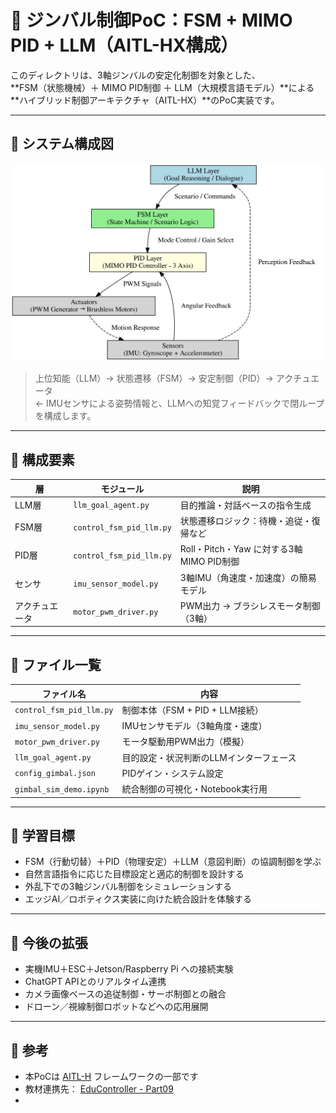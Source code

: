 # 🤖 ジンバル制御PoC：FSM + MIMO PID + LLM（AITL-HX構成）

このディレクトリは、3軸ジンバルの安定化制御を対象とした、  
**FSM（状態機械）＋ MIMO PID制御 ＋ LLM（大規模言語モデル）**による  
**ハイブリッド制御アーキテクチャ（AITL-HX）**のPoC実装です。

---

## 🧭 システム構成図

![Figure 9.1: Hybrid Control Architecture for Gimbal System](../../docs/images/figure9_1_gimbal_control_architecture.svg)

> 上位知能（LLM）→ 状態遷移（FSM）→ 安定制御（PID）→ アクチュエータ  
> ← IMUセンサによる姿勢情報と、LLMへの知覚フィードバックで閉ループを構成します。

---

## 🔩 構成要素

| 層 | モジュール | 説明 |
|----|------------|------|
| LLM層 | `llm_goal_agent.py` | 目的推論・対話ベースの指令生成 |
| FSM層 | `control_fsm_pid_llm.py` | 状態遷移ロジック：待機・追従・復帰など |
| PID層 | `control_fsm_pid_llm.py` | Roll・Pitch・Yaw に対する3軸MIMO PID制御 |
| センサ | `imu_sensor_model.py` | 3軸IMU（角速度・加速度）の簡易モデル |
| アクチュエータ | `motor_pwm_driver.py` | PWM出力 → ブラシレスモータ制御（3軸） |

---

## 🧪 ファイル一覧

| ファイル名 | 内容 |
|------------|------|
| `control_fsm_pid_llm.py` | 制御本体（FSM + PID + LLM接続） |
| `imu_sensor_model.py` | IMUセンサモデル（3軸角度・速度） |
| `motor_pwm_driver.py` | モータ駆動用PWM出力（模擬） |
| `llm_goal_agent.py` | 目的設定・状況判断のLLMインターフェース |
| `config_gimbal.json` | PIDゲイン・システム設定 |
| `gimbal_sim_demo.ipynb` | 統合制御の可視化・Notebook実行用 |

---

## 🎯 学習目標

- FSM（行動切替）＋PID（物理安定）＋LLM（意図判断）の協調制御を学ぶ
- 自然言語指令に応じた目標設定と適応的制御を設計する
- 外乱下での3軸ジンバル制御をシミュレーションする
- エッジAI／ロボティクス実装に向けた統合設計を体験する

---

## 🚀 今後の拡張

- 実機IMU＋ESC＋Jetson/Raspberry Pi への接続実験
- ChatGPT APIとのリアルタイム連携
- カメラ画像ベースの追従制御・サーボ制御との融合
- ドローン／視線制御ロボットなどへの応用展開

---

## 📎 参考

- 本PoCは [AITL-H](https://github.com/Samizo-AITL/AITL-H) フレームワークの一部です  
- 教材連携先： [EduController - Part09](https://github.com/Samizo-AITL/EduController/tree/main/part09_llm_hybrid)
- 
